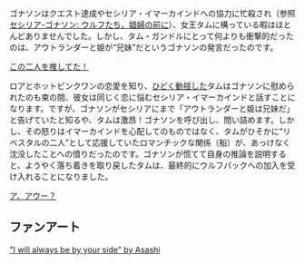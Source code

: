 <!-- title: 沈んだ船、広がる群れ -->
<!-- relationship: The Wolf Pack -->

ゴナソンはクエスト達成やセシリア・イマーカインドへの協力に忙殺され（参照 [セシリア-ゴナソン: ウルフたち、娼婦の前に](#edge:cecilia-gigi)）、女王タムに構っている暇はほとんどありませんでした。しかし、タム・ガンドルにとって何よりも衝撃的だったのは、アウトランダーと姫が“兄妹”だというゴナソンの発言だったのです。

[この二人を推してた！](#embed:https://youtu.be/dgfH4qnRlfw?t=17281)

ロアとホットピンクワンの恋愛を知り、[ひどく動揺した](https://youtu.be/dgfH4qnRlfw?t=16055)タムはゴナソンに慰められたのも束の間、彼女は同じく恋に悩むセシリア・イマーカインドと話すことになります。ですが、ゴナソンがセシリアにまで「アウトランダーと姫は兄妹だ」と告げていたと知るや、タムは激昂！ゴナソンを呼び出し、問い詰めます。しかし、その怒りはイマーカインドを心配してのものではなく、タムがひそかに“リベスタルの二人”として応援していたロマンチックな関係（船）が、あっけなく沈没したことへの憤りだったのです。ゴナソンが慌てて自身の推論を説明すると、ようやく落ち着きを取り戻したタムは、最終的にウルフパックへの加入を受け入れることになりました。

[ア、アウー？](#embed:https://youtu.be/dgfH4qnRlfw?t=17606)

## ファンアート

["I will always be by your side" by Asashi](https://x.com/illust_asashi/status/1920369360209637411)
